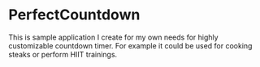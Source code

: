 # PerfectCountdown

This is sample application I create for my own needs for highly customizable countdown timer.
For example it could be used for cooking steaks or perform HIIT trainings.
